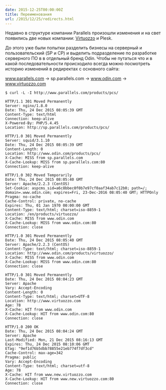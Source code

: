 ```yaml
---
date: 2015-12-25T00:00:00Z
title: Переименования
url: /2015/12/25/redirects.html
---
```


Недавно в структуре компании Parallels произошли изменения и на свет появились
две новых компании: [Virtuozzo](http://virtuozzo.com/) и Plesk.

До этого уже были попытки разделить бизнесы на серверный и пользовательский (SP
и CP) и выделить подразделение по разработке серверного ПО в в отдельный бренд
Odin.  Чтобы не путаться что и в какой последовательности происходило всегда
можно посмотреть историю изменений в редиректах с основного сайта:

www.parallels.com -> sp.parallels.com -> www.odin.com -> www.virtuozzo.com

	$ curl -L -I http://www.parallels.com/products/pcs/

	HTTP/1.1 301 Moved Permanently
	Server: nginx/1.8.0
	Date: Thu, 24 Dec 2015 08:05:39 GMT
	Content-Type: text/html
	Connection: keep-alive
	X-Powered-By: PHP/5.4.45
	Location: http://sp.parallels.com/products/pcs/

	HTTP/1.0 301 Moved Permanently
	Server: squid/3.1.10
	Date: Thu, 24 Dec 2015 08:05:39 GMT
	Content-Length: 0
	Location: http://www.odin.com/products/pcs/
	X-Cache: MISS from sp.parallels.com
	X-Cache-Lookup: MISS from sp.parallels.com:80
	Connection: keep-alive

	HTTP/1.0 302 Moved Temporarily
	Date: Thu, 24 Dec 2015 08:05:40 GMT
	Server: Apache/2.2.3 (CentOS)
	Set-Cookie: aspcms_sid=a6c8bbec0f0b7e97cf0aaf34ab7c12b0; path=/; domain=.www.odin.com; expires=Fri, 23-Dec-2016 08:05:40 GMT; HTTPOnly
	Pragma: no-cache
	Cache-Control: private, no-cache
	Expires: Thu, 01 Jan 1970 00:00:00 GMT
	Content-Type: text/html; charset=iso-8859-1
	Location: /en/products/virtuozzo/
	X-Cache: MISS from www.odin.com
	X-Cache-Lookup: MISS from www.odin.com:80
	Connection: close

	HTTP/1.0 301 Moved Permanently
	Date: Thu, 24 Dec 2015 08:05:40 GMT
	Server: Apache/2.2.3 (CentOS)
	Content-Type: text/html; charset=iso-8859-1
	Location: http://www.odin.com/products/virtuozzo/
	X-Cache: MISS from www.odin.com
	X-Cache-Lookup: MISS from www.odin.com:80
	Connection: close

	HTTP/1.0 301 Moved Permanently
	Date: Thu, 24 Dec 2015 08:04:23 GMT
	Server: Apache
	Vary: Accept-Encoding
	Content-Length: 0
	Content-Type: text/html; charset=UTF-8
	Location: http://www.virtuozzo.com
	Age: 78
	X-Cache: HIT from www.odin.com
	X-Cache-Lookup: HIT from www.odin.com:80
	Connection: close

	HTTP/1.0 200 OK
	Date: Thu, 24 Dec 2015 08:04:24 GMT
	Server: Apache
	Last-Modified: Mon, 21 Dec 2015 08:16:13 GMT
	Expires: Thu, 24 Dec 2015 08:10:06 GMT
	ETag: "9ef1d76b5dbb78855e21eb774f7df3cd"
	Cache-Control: max-age=342
	Pragma: public
	Vary: Accept-Encoding
	Content-Type: text/html; charset=utf-8
	Age: 78
	X-Cache: HIT from www.new.virtuozzo.com
	X-Cache-Lookup: HIT from www.new.virtuozzo.com:80
	Connection: close
